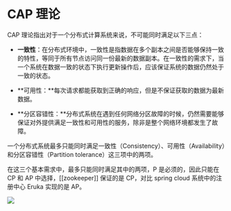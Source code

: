 # CAP 理论

CAP 理论指出对于一个分布式计算系统来说，不可能同时满足以下三点：

-   **一致性**：在分布式环境中，一致性是指数据在多个副本之间是否能够保持一致的特性，等同于所有节点访问同一份最新的数据副本。在一致性的需求下，当一个系统在数据一致的状态下执行更新操作后，应该保证系统的数据仍然处于一致的状态。
-   **可用性：**每次请求都能获取到正确的响应，但是不保证获取的数据为最新数据。
    
-   **分区容错性：**分布式系统在遇到任何网络分区故障的时候，仍然需要能够保证对外提供满足一致性和可用性的服务，除非是整个网络环境都发生了故障。
    

一个分布式系统最多只能同时满足一致性（Consistency）、可用性（Availability）和分区容错性（Partition tolerance）这三项中的两项。

在这三个基本需求中，最多只能同时满足其中的两项，P 是必须的，因此只能在 CP 和 AP 中选择，[[zookeeper]] 保证的是 CP，对比 spring cloud 系统中的注册中心 Eruka 实现的是 AP。

![](https://www.runoob.com/wp-content/uploads/2020/09/cap-theorem-diagram.png)